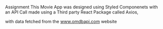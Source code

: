Assignment This Movie App was designed using Styled Componenets with an API Call made using a Third party React Package called Axios,

with data fetched from the www.omdbapi.com website

